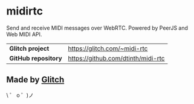 # midirtc

Send and receive MIDI messages over WebRTC. Powered by PeerJS and Web MIDI API.

|                       |                                    |
| --------------------- | ---------------------------------- |
| **Glitch project**    | https://glitch.com/~midi-rtc       |
| **GitHub repository** | https://github.com/dtinth/midi-rtc |

## Made by [Glitch](https://glitch.com/)

\ ゜ o ゜)ノ
